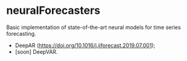 # neuralForecasters
Basic implementation of state-of-the-art neural models for time series forecasting.

- DeepAR (https://doi.org/10.1016/j.ijforecast.2019.07.001);
- [soon] DeepVAR.
